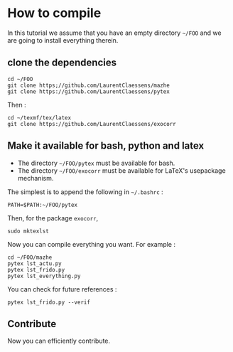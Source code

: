 # How to compile

In this tutorial we assume that you have an empty directory `~/FOO` and we are going to install everything therein.

## clone the dependencies

```
cd ~/FOO
git clone https;//github.com/LaurentClaessens/mazhe
git clone https://github.com/LaurentClaessens/pytex
```
Then :
```
cd ~/texmf/tex/latex
git clone https://github.com/LaurentClaessens/exocorr
```

## Make it available for bash, python and latex

- The directory `~/FOO/pytex` must be available for bash.
- The directory `~/FOO/exocorr` must be available for LaTeX's usepackage mechanism.

The simplest is to append the following in `~/.bashrc` :
```
PATH=$PATH:~/FOO/pytex
```

Then, for the package `exocorr`, 
```
sudo mktexlst
```

Now you can compile everything you want. For example :
```
cd ~/FOO/mazhe
pytex lst_actu.py
pytex lst_frido.py
pytex lst_everything.py
```
You can check for future references :
```
pytex lst_frido.py --verif
```

## Contribute

Now you can efficiently contribute.
